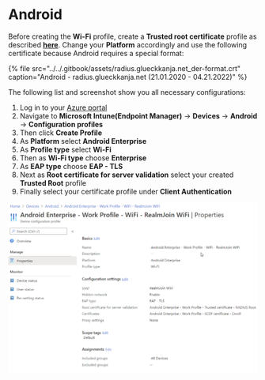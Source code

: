 # Android

Before creating the **Wi-Fi** profile, create a **Trusted root certificate** profile as described [**here**](https://glueckkanja.gitbook.io/radius-as-a-service/how-to-use/intune-wifi-deployment/windows#server-certificate). Change your **Platform** accordingly and use the following certificate because Android requires a special format:

{% file src="../../.gitbook/assets/radius.glueckkanja.net\_der-format.crt" caption="Android - radius.glueckkanja.net \(21.01.2020 - 04.21.2022\)" %}

The following list and screenshot show you all necessary configurations:

1. Log in to your [Azure portal](https://porta.azure.com)
2. Navigate to **Microsoft Intune\(Endpoint Manager\)** -&gt; **Devices** -&gt; **Android** -&gt; **Configuration profiles**
3. Then click **Create Profile**
4. As **Platform** select **Android Enterprise**
5. As **Profile type** select **Wi-Fi**
6. Then as **Wi-Fi type** choose **Enterprise**
7. As **EAP type** choose **EAP - TLS**
8. Next as **Root certificate for server validation** select your created **Trusted Root** profile
9. Finally select your certificate profile under **Client Authentication**

![](../../.gitbook/assets/2021-01-07-11_16_43-android-enterprise-work-profile-wifi-realmjoin-wifi-microsoft-endpoint-m.png)

